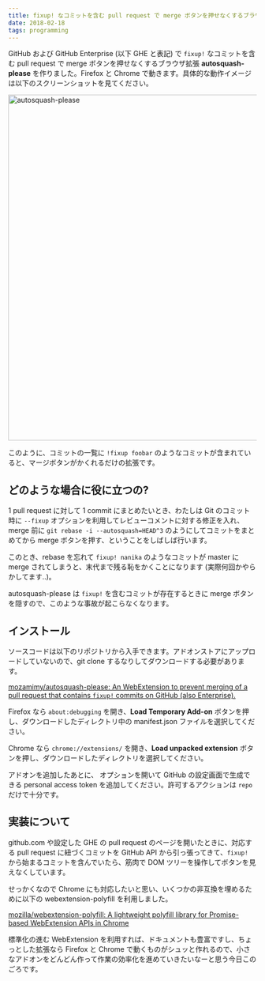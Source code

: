 ```yaml
---
title: fixup! なコミットを含む pull request で merge ボタンを押せなくするブラウザ拡張を作った
date: 2018-02-18
tags: programming
---
```


GitHub および GitHub Enterprise (以下 GHE と表記) で `fixup!` なコミットを含む pull request で merge ボタンを押せなくするブラウザ拡張 **autosquash-please** を作りました。Firefox と Chrome で動きます。具体的な動作イメージは以下のスクリーンショットを見てください。

<img alt='autosquash-please' src='/images/2018/02/18/autosquash_please/autosquash-please.png' style="width: 700px;">

このように、コミットの一覧に `!fixup foobar` のようなコミットが含まれていると、マージボタンがかくれるだけの拡張です。

## どのような場合に役に立つの?

1 pull request に対して 1 commit にまとめたいとき、わたしは Git のコミット時に `--fixup` オプションを利用してレビューコメントに対する修正を入れ、merge 前に `git rebase -i --autosquash=HEAD^3` のようにしてコミットをまとめてから merge ボタンを押す、ということをしばしば行います。

このとき、rebase を忘れて `fixup! nanika` のようなコミットが master に merge されてしまうと、末代まで残る恥をかくことになります (実際何回かやらかしてます..)。

autosquash-please は `fixup!` を含むコミットが存在するときに merge ボタンを隠すので、このような事故が起こらなくなります。

## インストール

ソースコードは以下のリポジトリから入手できます。アドオンストアにアップロードしていないので、git clone するなりしてダウンロードする必要があります。

[mozamimy/autosquash-please: An WebExtension to prevent merging of a pull request that contains `fixup!` commits on GitHub (also Enterprise).](https://github.com/mozamimy/autosquash-please)

Firefox なら `about:debugging` を開き、**Load Temporary Add-on** ボタンを押し、ダウンロードしたディレクトリ中の manifest.json ファイルを選択してください。

Chrome なら `chrome://extensions/` を開き、**Load unpacked extension** ボタンを押し、ダウンロードしたディレクトリを選択してください。

アドオンを追加したあとに、 オプションを開いて GitHub の設定画面で生成できる personal access token を追加してください。許可するアクションは `repo` だけで十分です。

## 実装について

github.com や設定した GHE の pull request のページを開いたときに、対応する pull request に紐づくコミットを GitHub API から引っ張ってきて、`fixup!` から始まるコミットを含んでいたら、筋肉で DOM ツリーを操作してボタンを見えなくしています。

せっかくなので Chrome にも対応したいと思い、いくつかの非互換を埋めるために以下の webextension-polyfill を利用しました。

[mozilla/webextension-polyfill: A lightweight polyfill library for Promise-based WebExtension APIs in Chrome](https://github.com/mozilla/webextension-polyfill)

標準化の進む WebExtension を利用すれば、ドキュメントも豊富ですし、ちょっとした拡張なら Firefox と Chrome で動くものがシュッと作れるので、小さなアドオンをどんどん作って作業の効率化を進めていきたいなーと思う今日このごろです。
